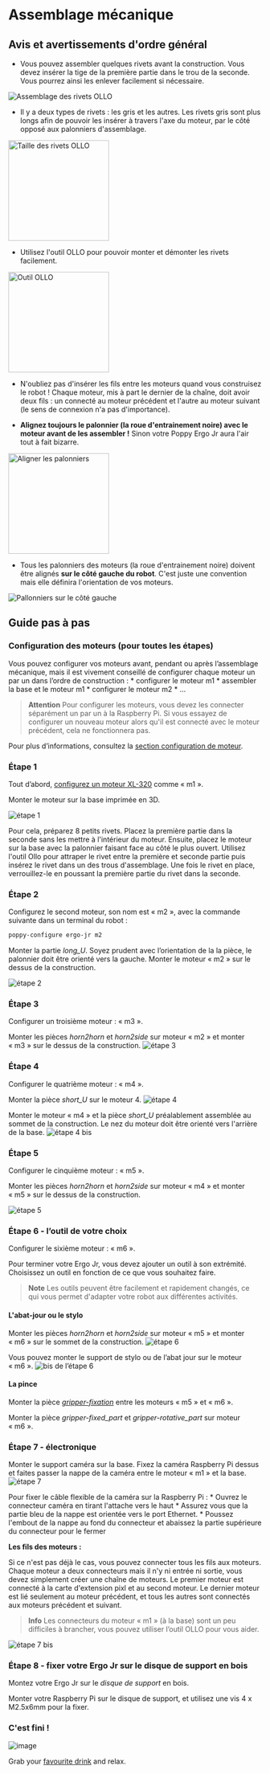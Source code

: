 # Assemblage mécanique

## Avis et avertissements d'ordre général

<!-- TODO:
* picture rivet black vs grey
* ergo + wires
-->

* Vous pouvez assembler quelques rivets avant la construction. Vous devez insérer la tige de la première partie dans le trou de la seconde. Vous pourrez ainsi les enlever facilement si nécessaire.

![Assemblage des rivets OLLO](img/assembly/ollo_rivet.png)

* Il y a deux types de rivets : les gris et les autres. Les rivets gris sont plus longs afin de pouvoir les insérer à travers l'axe du moteur, par le côté opposé aux palonniers d'assemblage.

<!-- HTML link to adapt image size -->

<img src="img/assembly/ollo_rivets_size.jpg" alt="Taille des rivets OLLO" height="200" />

* Utilisez l'outil OLLO pour pouvoir monter et démonter les rivets facilement.

<!-- HTML link to adapt image size -->

<img src="img/assembly/ollo-tool.jpg" alt="Outil OLLO" height="200" />

* N'oubliez pas d'insérer les fils entre les moteurs quand vous construisez le robot ! Chaque moteur, mis à part le dernier de la chaîne, doit avoir deux fils : un connecté au moteur précédent et l'autre au moteur suivant (le sens de connexion n'a pas d'importance).

* **Alignez toujours le palonnier (la roue d'entrainement noire) avec le moteur avant de les assembler !** Sinon votre Poppy Ergo Jr aura l'air tout à fait bizarre.

<!-- HTML link to adapt image size -->

<img src="img/assembly/align-horn.png" alt="Aligner les palonniers" height="200" />

* Tous les palonniers des moteurs (la roue d'entrainement noire) doivent être alignés **sur le côté gauche du robot**. C'est juste une convention mais elle définira l'orientation de vos moteurs.

![Pallonniers sur le côté gauche](img/assembly/horns_on_left.jpg)

## Guide pas à pas

### Configuration des moteurs (pour toutes les étapes)

Vous pouvez configurer vos moteurs avant, pendant ou après l’assemblage mécanique, mais il est vivement conseillé de configurer chaque moteur un par un dans l’ordre de construction : * configurer le moteur m1 * assembler la base et le moteur m1 * configurer le moteur m2 * ...

> **Attention** Pour configurer les moteurs, vous devez les connecter séparément un par un à la Raspberry Pi. Si vous essayez de configurer un nouveau moteur alors qu'il est connecté avec le moteur précédent, cela ne fonctionnera pas.

Pour plus d’informations, consultez la [section configuration de moteur](motor-configuration.md).

### Étape 1

Tout d’abord, [configurez un moteur XL-320](motor-configuration.md) comme « m1 ».

Monter le moteur sur la base imprimée en 3D.

![étape 1](img/assembly/steps/step_1-2.jpg)

Pour cela, préparez 8 petits rivets. Placez la première partie dans la seconde sans les mettre à l'intérieur du moteur. Ensuite, placez le moteur sur la base avec la palonnier faisant face au côté le plus ouvert. Utilisez l'outil Ollo pour attraper le rivet entre la première et seconde partie puis insérez le rivet dans un des trous d'assemblage. Une fois le rivet en place, verrouillez-le en poussant la première partie du rivet dans la seconde.

### Étape 2

Configurez le second moteur, son nom est « m2 », avec la commande suivante dans un terminal du robot :

```bash
poppy-configure ergo-jr m2
```

Monter la partie *long_U*. Soyez prudent avec l’orientation de la la pièce, le palonnier doit être orienté vers la gauche. Monter le moteur « m2 » sur le dessus de la construction.

![étape 2](img/assembly/steps/step_3-4.jpg)

### Étape 3

Configurer un troisième moteur : « m3 ».

Monter les pièces *horn2horn* et *horn2side* sur moteur « m2 » et monter « m3 » sur le dessus de la construction. ![étape 3](img/assembly/steps/step_5-6.jpg)

### Étape 4

Configurer le quatrième moteur : « m4 ».

Monter la pièce *short_U* sur le moteur 4. ![étape 4](img/assembly/steps/step_7-8.jpg)

Monter le moteur « m4 » et la pièce *short_U* préalablement assemblée au sommet de la construction. Le nez du moteur doit être orienté vers l'arrière de la base. ![étape 4 bis](img/assembly/steps/step_9-10.jpg)

### Étape 5

Configurer le cinquième moteur : « m5 ».

Monter les pièces *horn2horn* et *horn2side* sur moteur « m4 » et monter « m5 » sur le dessus de la construction.

![étape 5](img/assembly/steps/step_11-12-13.jpg)

### Étape 6 - l’outil de votre choix

Configurer le sixième moteur : « m6 ».

Pour terminer votre Ergo Jr, vous devez ajouter un outil à son extrémité. Choisissez un outil en fonction de ce que vous souhaitez faire.

> **Note** Les outils peuvent être facilement et rapidement changés, ce qui vous permet d'adapter votre robot aux différentes activités.

#### L'abat-jour ou le stylo

Monter les pièces *horn2horn* et *horn2side* sur moteur « m5 » et monter « m6 » sur le sommet de la construction. ![étape 6](img/assembly/steps/step_14-16-17.jpg)

Vous pouvez monter le support de stylo ou de l’abat jour sur le moteur « m6 ». ![bis de l’étape 6](img/assembly/steps/step_18-19.jpg)

#### La pince

Monter la pièce [*gripper-fixation*](https://github.com/poppy-project/poppy-ergo-jr/blob/master/hardware/STL/tools/gripper-fixation.stl) entre les moteurs « m5 » et « m6 ».

Monter la pièce *gripper-fixed_part* et *gripper-rotative_part* sur moteur « m6 ». <!-- TODO closed picture of gripper-->

### Étape 7 - électronique

Monter le support caméra sur la base. Fixez la caméra Raspberry Pi dessus et faites passer la nappe de la caméra entre le moteur « m1 » et la base. ![étape 7](img/assembly/steps/step_21-22.jpg)

Pour fixer le câble flexible de la caméra sur la Raspberry Pi : * Ouvrez le connecteur caméra en tirant l'attache vers le haut * Assurez vous que la partie bleu de la nappe est orientée vers le port Ethernet. * Poussez l'embout de la nappe au fond du connecteur et abaissez la partie supérieure du connecteur pour le fermer

<!-- TODO: add a closed picture of camera fix-->

**Les fils des moteurs :**

Si ce n'est pas déjà le cas, vous pouvez connecter tous les fils aux moteurs. Chaque moteur a deux connecteurs mais il n'y ni entrée ni sortie, vous devez simplement créer une chaîne de moteurs. Le premier moteur est connecté à la carte d'extension pixl et au second moteur. Le dernier moteur est lié seulement au moteur précédent, et tous les autres sont connectés aux moteurs précédent et suivant.

<!-- TODO picture of OLLO + base rivets -->

> **Info** Les connecteurs du moteur « m1 » (à la base) sont un peu difficiles à brancher, vous pouvez utiliser l’outil OLLO pour vous aider.

![étape 7 bis](img/assembly/steps/step_24.jpg)

### Étape 8 - fixer votre Ergo Jr sur le disque de support en bois

Montez votre Ergo Jr sur le *disque de support* en bois.

Monter votre Raspberry Pi sur le disque de support, et utilisez une vis 4 x M2.5x6mm pour la fixer. <!-- TODO: picture of disk fixation -->

### C'est fini !

![image](img/assembly/ergo-tool-2.jpg)

Grab your [favourite drink](https://www.flickr.com/photos/poppy-project/16488256337/) and relax.